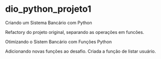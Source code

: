 # dio_python_projeto1
 Criando um Sistema Bancário com Python

 Refactory do projeto original, separando as operações em funcões.

 Otimizando o Sistem Bancário com Funções Python

 Adicionando novas funções ao desafio. Criada a função de listar usuário.   